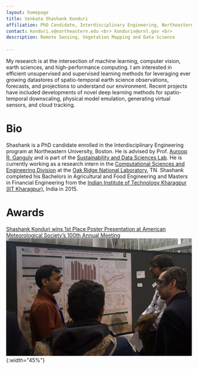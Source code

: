 ```yaml
---
layout: homepage
title: Venkata Shashank Konduri
affiliation: PhD Candidate, Interdisciplinary Engineering, Northeastern University, Boston, MA, USA <br> <br> Research Intern, Oak Ridge National Laboratory, Oak Ridge, TN, USA 
contact: konduri.v@northeastern.edu <br> konduriv@ornl.gov <br> 
description: Remote Sensing, Vegetation Mapping and Data Science

---
```


My research is at the intersection of machine learning, computer vision, earth sciences, and high-performance computing. I am interested in efficient unsupervised and supervised learning methods for leveraging ever growing datastores of spatio-temporal earth science observations, forecasts, and projections to understand our environment. Recent projects have included developments of novel deep learning methods for spatio-temporal downscaling, physical model emulation, generating virtual sensors, and cloud tracking. 

# Bio

Shashank is a PhD candidate enrolled in the Interdisciplinary Engineering program at Northeastern University, Boston. He is advised by Prof. [Auroop R. Ganguly](https://coe.northeastern.edu/people/ganguly-auroop/) and is part of the [Sustainability and Data Sciences Lab](https://web.northeastern.edu/sds/). He is currently working as a research intern in the [Computational Sciences and Engineering Division](https://www.ornl.gov/division/csed) at the [Oak Ridge National Laboratory](https://www.ornl.gov/), TN. Shashank completed his Bachelors in Agricultural and Food Engineering and Masters in Financial Engineering from the [Indian Institute of Technology Kharagpur (IIT Kharagpur)](http://www.iitkgp.ac.in/), India in 2015.

# Awards

[Shashank Konduri wins 1st Place Poster Presentation at American Meteorological Society’s 100th Annual Meeting](https://cee.northeastern.edu/news/shashank-konduri-wins-1st-place-poster-presentation-at-american-meteorological-societys-100th-annual-meeting/)
![test image size](./assets/images/AMS_award.jpeg){:width="45%"}
